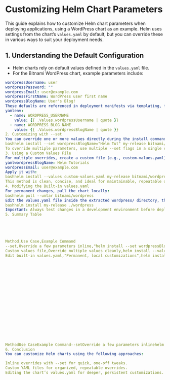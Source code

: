 # Customizing Helm Chart Parameters

This guide explains how to customize Helm chart parameters when deploying applications, using a WordPress chart as an example. Helm uses settings from the chart’s `values.yaml` by default, but you can override these in various ways to suit your deployment needs.

## 1. Understanding the Default Configuration

- Helm charts rely on default values defined in the `values.yaml` file.
- For the Bitnami WordPress chart, example parameters include:

```yaml
wordpressUsername: user
wordpressPassword: ""
wordpressEmail: user@example.com
wordpressFirstName: WordPress user first name
wordpressBlogName: User's Blog!
These defaults are referenced in deployment manifests via templating, for example:
yamlenv:
  - name: WORDPRESS_USERNAME
    value: {{ .Values.wordpressUsername | quote }}
  - name: WORDPRESS_BLOG_NAME
    value: {{ .Values.wordpressBlogName | quote }}
2. Customizing with --set
You can override one or more values directly during the install command:
bashhelm install --set wordpressBlogName="Helm Tut" my-release bitnami/wordpress
To override multiple parameters, use multiple --set flags in a single command.
3. Using a Custom Values File
For multiple overrides, create a custom file (e.g., custom-values.yaml):
yamlwordpressBlogName: Helm Tutorials
wordpressEmail: user@example.com
Apply it with:
bashhelm install --values custom-values.yaml my-release bitnami/wordpress
This method is clean, concise, and ideal for maintainable, repeatable deployments.
4. Modifying the Built-in values.yaml
For permanent changes, pull the chart locally:
bashhelm pull --untar bitnami/wordpress
Edit the values.yaml file inside the extracted wordpress/ directory, then install the modified chart:
bashhelm install my-release ./wordpress
Important: Always test changes in a development environment before deploying to production.
5. Summary Table





Method,Use Case,Example Command
--set,Override a few parameters inline,"helm install --set wordpressBlogName=""Helm Tut"" my-release bitnami/wordpress"
Custom values file,Override multiple values cleanly,helm install --values custom-values.yaml my-release bitnami/wordpress
Edit built-in values.yaml,"Permanent, local customizations",helm install my-release ./wordpress



















MethodUse CaseExample Command--setOverride a few parameters inlinehelm install --set wordpressBlogName="Helm Tut" my-release bitnami/wordpressCustom values fileOverride multiple values cleanlyhelm install --values custom-values.yaml my-release bitnami/wordpressEdit built-in values.yamlPermanent, local customizationshelm install my-release ./wordpress
6. Conclusion
You can customize Helm charts using the following approaches:

Inline overrides with --set for quick, one-off tweaks.
Custom YAML files for organized, repeatable overrides.
Editing the chart’s values.yaml for deeper, persistent customizations.